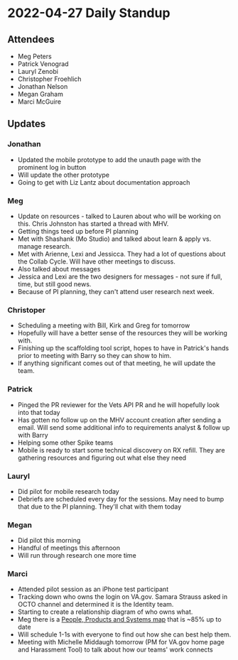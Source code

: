 # 2022-04-27 Daily Standup

## Attendees
- Meg Peters
- Patrick Venograd
- Lauryl Zenobi
- Christopher Froehlich
- Jonathan Nelson
- Megan Graham
- Marci McGuire

## Updates

### Jonathan
- Updated the mobile prototype to add the unauth page with the prominent log in button
- Will update the other prototype
- Going to get with Liz Lantz about documentation approach

### Meg
- Update on resources - talked to Lauren about who will be working on this.  Chris Johnston has started a thread with MHV. 
- Getting things teed up before PI planning
- Met with Shashank (Mo Studio) and talked about learn & apply vs. manage research.  
- Met with Arienne, Lexi and Jessicca.  They had a lot of questions about the Collab Cycle.  Will have other meetings to discuss.
- Also talked about messages
- Jessica and Lexi are the two designers for messages - not sure if full, time, but still good news.
- Because of PI planning, they can't attend user research next week.

### Christoper
- Scheduling a meeting with Bill, Kirk and Greg for tomorrow
- Hopefully will have a better sense of the resources they will be working with.
- Finishing up the scaffolding tool script, hopes to have in Patrick's hands prior to meeting with Barry so they can show to him. 
- If anything significant comes out of that meeting, he will update the team. 

### Patrick
- Pinged the PR reviewer for the Vets API PR and he will hopefully look into that today
- Has gotten no follow up on the MHV account creation after sending a email. Will send some additional info to requirements analyst & follow up with Barry
- Helping some other Spike teams
- Mobile is ready to start some technical discovery on RX refill.  They are gathering resources and figuring out what else they need

### Lauryl
- Did pilot for mobile research today
- Debriefs are scheduled every day for the sessions.  May need to bump that due to the PI planning.  They'll chat with them today 

### Megan
- Did pilot this morning
- Handful of meetings this afternoon
- Will run through research one more time

### Marci
  - Attended pilot session as an iPhone test participant
  - Tracking down who owns the login on VA.gov.  Samara Strauss asked in OCTO channel and determined it is the Identity team.
  - Starting to create a relationship diagram of who owns what. 
  - Meg there is a [People, Products and Systems map](https://app.mural.co/invitation/mural/departmentofveteransaffairs9999/1606314329344?sender=megpeters0505&key=68b0324d-d902-4411-9ae5-8af9cf33d105) that is ~85% up to date
  - Will schedule 1-1s with everyone to find out how she can best help them.
  - Meeting with Michelle Middaugh tomorrow (PM for VA.gov home page and Harassment Tool) to talk about how our teams' work connects
